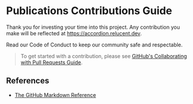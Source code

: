 # Publications Contributions Guide

Thank you for investing your time into this project. Any contribution you make
will be reflected at <https://accordion.relucent.dev>.

Read our Code of Conduct to keep our community safe and respectable.

> To get started with a contribution, please see
> [GitHub's Collaborating with Pull Requests Guide](https://docs.github.com/en/pull-requests/collaborating-with-pull-requests).

## References

- [The GitHub Markdown Reference](https://github.com/github/docs/blob/main/contributing/content-markup-reference.md)
